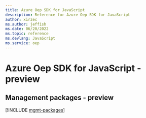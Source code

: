 ```yaml
---
title: Azure Oep SDK for JavaScript
description: Reference for Azure Oep SDK for JavaScript
author: xirzec
ms.author: jeffish
ms.date: 06/20/2022
ms.topic: reference
ms.devlang: JavaScript
ms.service: oep
---
```

# Azure Oep SDK for JavaScript - preview
## Management packages - preview
[!INCLUDE [mgmt-packages](oep-mgmt-index.md)]

